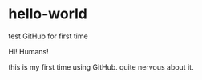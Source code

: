 # hello-world
test GitHub for first time

Hi! Humans!

this is my first time using GitHub. quite nervous about it.
